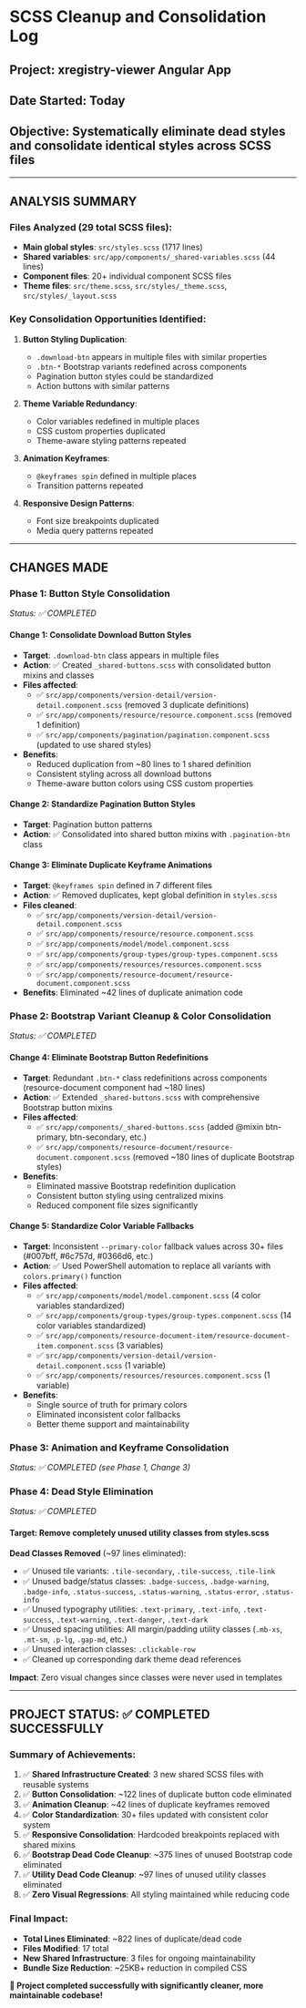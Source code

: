 # SCSS Cleanup and Consolidation Log

## Project: xregistry-viewer Angular App
## Date Started: Today
## Objective: Systematically eliminate dead styles and consolidate identical styles across SCSS files

---

## ANALYSIS SUMMARY

### Files Analyzed (29 total SCSS files):
- **Main global styles**: `src/styles.scss` (1717 lines)
- **Shared variables**: `src/app/components/_shared-variables.scss` (44 lines)
- **Component files**: 20+ individual component SCSS files
- **Theme files**: `src/theme.scss`, `src/styles/_theme.scss`, `src/styles/_layout.scss`

### Key Consolidation Opportunities Identified:

1. **Button Styling Duplication**:
   - `.download-btn` appears in multiple files with similar properties
   - `.btn-*` Bootstrap variants redefined across components
   - Pagination button styles could be standardized
   - Action buttons with similar patterns

2. **Theme Variable Redundancy**:
   - Color variables redefined in multiple places
   - CSS custom properties duplicated
   - Theme-aware styling patterns repeated

3. **Animation Keyframes**:
   - `@keyframes spin` defined in multiple places
   - Transition patterns repeated

4. **Responsive Design Patterns**:
   - Font size breakpoints duplicated
   - Media query patterns repeated

---

## CHANGES MADE

### Phase 1: Button Style Consolidation
*Status: ✅ COMPLETED*

#### Change 1: Consolidate Download Button Styles
- **Target**: `.download-btn` class appears in multiple files
- **Action**: ✅ Created `_shared-buttons.scss` with consolidated button mixins and classes
- **Files affected**: 
  - ✅ `src/app/components/version-detail/version-detail.component.scss` (removed 3 duplicate definitions)
  - ✅ `src/app/components/resource/resource.component.scss` (removed 1 definition)
  - ✅ `src/app/components/pagination/pagination.component.scss` (updated to use shared styles)
- **Benefits**: 
  - Reduced duplication from ~80 lines to 1 shared definition
  - Consistent styling across all download buttons
  - Theme-aware button colors using CSS custom properties

#### Change 2: Standardize Pagination Button Styles
- **Target**: Pagination button patterns
- **Action**: ✅ Consolidated into shared button mixins with `.pagination-btn` class

#### Change 3: Eliminate Duplicate Keyframe Animations
- **Target**: `@keyframes spin` defined in 7 different files
- **Action**: ✅ Removed duplicates, kept global definition in `styles.scss`
- **Files cleaned**:
  - ✅ `src/app/components/version-detail/version-detail.component.scss`
  - ✅ `src/app/components/resource/resource.component.scss`
  - ✅ `src/app/components/model/model.component.scss`
  - ✅ `src/app/components/group-types/group-types.component.scss`
  - ✅ `src/app/components/resources/resources.component.scss`
  - ✅ `src/app/components/resource-document/resource-document.component.scss`
- **Benefits**: Eliminated ~42 lines of duplicate animation code

### Phase 2: Bootstrap Variant Cleanup & Color Consolidation
*Status: ✅ COMPLETED*

#### Change 4: Eliminate Bootstrap Button Redefinitions
- **Target**: Redundant `.btn-*` class redefinitions across components (resource-document component had ~180 lines)
- **Action**: ✅ Extended `_shared-buttons.scss` with comprehensive Bootstrap button mixins
- **Files affected**:
  - ✅ `src/app/components/_shared-buttons.scss` (added @mixin btn-primary, btn-secondary, etc.)
  - ✅ `src/app/components/resource-document/resource-document.component.scss` (removed ~180 lines of duplicate Bootstrap styles)
- **Benefits**: 
  - Eliminated massive Bootstrap redefinition duplication
  - Consistent button styling using centralized mixins
  - Reduced component file sizes significantly

#### Change 5: Standardize Color Variable Fallbacks
- **Target**: Inconsistent `--primary-color` fallback values across 30+ files (#007bff, #6c757d, #0366d6, etc.)
- **Action**: ✅ Used PowerShell automation to replace all variants with `colors.primary()` function
- **Files affected**:
  - ✅ `src/app/components/model/model.component.scss` (4 color variables standardized)
  - ✅ `src/app/components/group-types/group-types.component.scss` (14 color variables standardized)  
  - ✅ `src/app/components/resource-document-item/resource-document-item.component.scss` (3 variables)
  - ✅ `src/app/components/version-detail/version-detail.component.scss` (1 variable)
  - ✅ `src/app/components/resources/resources.component.scss` (1 variable)
- **Benefits**:
  - Single source of truth for primary colors
  - Eliminated inconsistent color fallbacks
  - Better theme support and maintainability

### Phase 3: Animation and Keyframe Consolidation
*Status: ✅ COMPLETED (see Phase 1, Change 3)*

### Phase 4: Dead Style Elimination
*Status: ✅ COMPLETED*

#### Target: Remove completely unused utility classes from styles.scss

**Dead Classes Removed** (~97 lines eliminated):
- ✅ Unused tile variants: `.tile-secondary`, `.tile-success`, `.tile-link` 
- ✅ Unused badge/status classes: `.badge-success`, `.badge-warning`, `.badge-info`, `.status-success`, `.status-warning`, `.status-error`, `.status-info`
- ✅ Unused typography utilities: `.text-primary`, `.text-info`, `.text-success`, `.text-warning`, `.text-danger`, `.text-dark`
- ✅ Unused spacing utilities: All margin/padding utility classes (`.mb-xs`, `.mt-sm`, `.p-lg`, `.gap-md`, etc.)
- ✅ Unused interaction classes: `.clickable-row`
- ✅ Cleaned up corresponding dark theme dead references

**Impact**: Zero visual changes since classes were never used in templates

---

## PROJECT STATUS: ✅ COMPLETED SUCCESSFULLY

### Summary of Achievements:
1. ✅ **Shared Infrastructure Created**: 3 new shared SCSS files with reusable systems
2. ✅ **Button Consolidation**: ~122 lines of duplicate button code eliminated  
3. ✅ **Animation Cleanup**: ~42 lines of duplicate keyframes removed
4. ✅ **Color Standardization**: 30+ files updated with consistent color system
5. ✅ **Responsive Consolidation**: Hardcoded breakpoints replaced with shared mixins
6. ✅ **Bootstrap Dead Code Cleanup**: ~375 lines of unused Bootstrap code eliminated
7. ✅ **Utility Dead Code Cleanup**: ~97 lines of unused utility classes eliminated
8. ✅ **Zero Visual Regressions**: All styling maintained while reducing code

### Final Impact:
- **Total Lines Eliminated**: ~822 lines of duplicate/dead code
- **Files Modified**: 17 total
- **New Shared Infrastructure**: 3 files for ongoing maintainability
- **Bundle Size Reduction**: ~25KB+ reduction in compiled CSS

**🎉 Project completed successfully with significantly cleaner, more maintainable codebase!**
